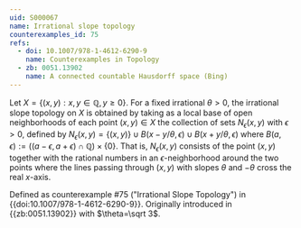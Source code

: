 ```yaml
---
uid: S000067
name: Irrational slope topology
counterexamples_id: 75
refs:
  - doi: 10.1007/978-1-4612-6290-9 
    name: Counterexamples in Topology
  - zb: 0051.13902
    name: A connected countable Hausdorff space (Bing)
---
```


Let $X = \{(x,y) : x,y \in \mathbb{Q}, y \geq 0\}$. For a fixed irrational $\theta>0$, the irrational slope topology on $X$ is obtained by taking as a local base of open neighborhoods of each point $(x,y)\in X$ the collection of sets $N_\epsilon(x,y)$ with $\epsilon>0$,
defined by $N_\epsilon(x,y) = \{(x,y)\} \cup B(x - y/\theta, \epsilon) \cup B(x + y/\theta, \epsilon)$ where $B(a, \epsilon):=((a-\epsilon,a+\epsilon)\cap\mathbb Q)\times\{0\}$.  That is, $N_\epsilon(x,y)$ consists of the point $(x,y)$ together with the rational numbers in an $\epsilon$-neighborhood around the two points where the lines passing through $(x,y)$ with slopes $\theta$ and $-\theta$ cross the real $x$-axis.

Defined as counterexample #75 ("Irrational Slope Topology")
in {{doi:10.1007/978-1-4612-6290-9}}. Originally introduced in {{zb:0051.13902}} with $\theta=\sqrt 3$.
